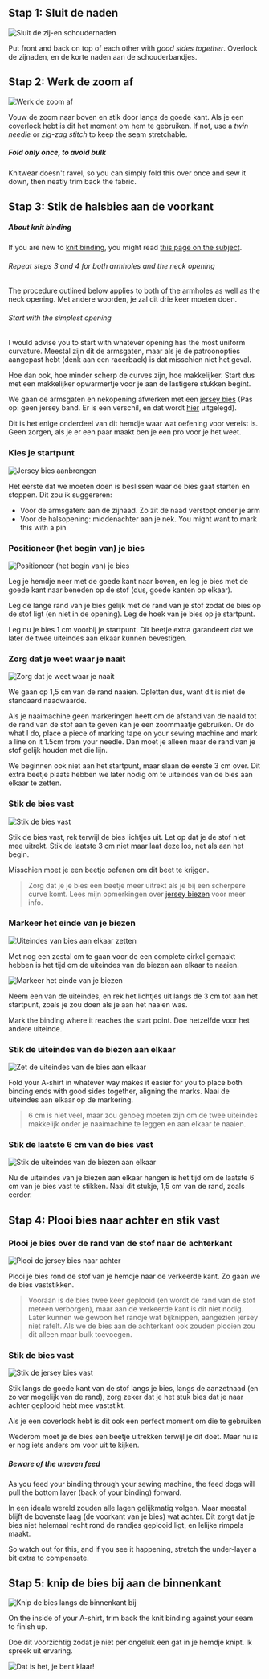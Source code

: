 
## Stap 1: Sluit de naden

![Sluit de zij-en schoudernaden](step01.png)

Put front and back on top of each other with _good sides together_. Overlock de zijnaden, en de korte naden aan de schouderbandjes.

## Stap 2: Werk de zoom af

![Werk de zoom af](step02.png)

Vouw de zoom naar boven en stik door langs de goede kant. Als je een coverlock hebt is dit het moment om hem te gebruiken. If not, use a _twin needle_ or _zig-zag stitch_ to keep the seam stretchable.

<Note>

##### Fold only once, to avoid bulk
Knitwear doesn't ravel, so you can simply fold this over once and sew it down, then neatly trim back the fabric.

</Note>

## Stap 3: Stik de halsbies aan de voorkant

<Note>

##### About knit binding

If you are new to [knit binding](/docs/sewing/knit-binding), you might read [this page on the subject](/docs/sewing/knit-binding).

###### Repeat steps 3 and 4 for both armholes and the neck opening

The procedure outlined below applies to both of the armholes as well as the neck opening. Met andere woorden, je zal dit drie keer moeten doen.

###### Start with the simplest opening

I would advise you to start with whatever opening has the most uniform curvature. Meestal zijn dit de armsgaten, maar als je de patroonopties aangepast hebt (denk aan een racerback) is dat misschien niet het geval.

Hoe dan ook, hoe minder scherp de curves zijn, hoe makkelijker. Start dus met een makkelijker opwarmertje voor je aan de lastigere stukken begint.

</Note>

We gaan de armsgaten en nekopening afwerken met een [jersey bies](/docs/sewing/knit-binding) (Pas op: geen jersey band. Er is een verschil, en dat wordt [hier](/docs/sewing/knit-binding) uitgelegd).

<Note>

Dit is het enige onderdeel van dit hemdje waar wat oefening voor vereist is. Geen zorgen, als je er een paar maakt ben je een pro voor je het weet.

</Note>

### Kies je startpunt

![Jersey bies aanbrengen](step03a.png)

Het eerste dat we moeten doen is beslissen waar de bies gaat starten en stoppen. Dit zou ik suggereren:

  - Voor de armsgaten: aan de zijnaad. Zo zit de naad verstopt onder je arm
  - Voor de halsopening: middenachter aan je nek. You might want to mark this with a pin

### Positioneer (het begin van) je bies

![Positioneer (het begin van) je bies](step03b.png)

Leg je hemdje neer met de goede kant naar boven, en leg je bies met de goede kant naar beneden op de stof (dus, goede kanten op elkaar).

Leg de lange rand van je bies gelijk met de rand van je stof zodat de bies op de stof ligt (en niet in de opening). Leg de hoek van je bies op je startpunt.

Leg nu je bies 1 cm voorbij je startpunt. Dit beetje extra garandeert dat we later de twee uiteindes aan elkaar kunnen bevestigen.

### Zorg dat je weet waar je naait

![Zorg dat je weet waar je naait](step03c.png)

We gaan op 1,5 cm van de rand naaien. Opletten dus, want dit is niet de standaard naadwaarde.

<Tip>

Als je naaimachine geen markeringen heeft om de afstand van de naald tot de rand van de stof aan te geven kan je een zoommaatje gebruiken. 
Or do what I do, place a piece of marking tape on your sewing machine and mark a line on it 1.5cm from your needle. 
Dan moet je alleen maar de rand van je stof gelijk houden met die lijn.

</Tip>

We beginnen ook niet aan het startpunt, maar slaan de eerste 3 cm over. Dit extra beetje plaats hebben we later nodig om te uiteindes van de bies aan elkaar te zetten.

### Stik de bies vast

![Stik de bies vast](step03d.png)

Stik de bies vast, rek terwijl de bies lichtjes uit. Let op dat je de stof niet mee uitrekt. Stik de laatste 3 cm niet maar laat deze los, net als aan het begin.

Misschien moet je een beetje oefenen om dit beet te krijgen.

> Zorg dat je je bies een beetje meer uitrekt als je bij een scherpere curve komt. Lees mijn opmerkingen over [jersey biezen](/docs/sewing/knit-binding) voor meer info.

### Markeer het einde van je biezen

![Uiteindes van bies aan elkaar zetten](step03e.png)

Met nog een zestal cm te gaan voor de een complete cirkel gemaakt hebben is het tijd om de uiteindes van de biezen aan elkaar te naaien.

![Markeer het einde van je biezen](step03f.png)

Neem een van de uiteindes, en rek het lichtjes uit langs de 3 cm tot aan het startpunt, zoals je zou doen als je aan het naaien was.

Mark the binding where it reaches the start point. Doe hetzelfde voor het andere uiteinde.

### Stik de uiteindes van de biezen aan elkaar

![Zet de uiteindes van de bies aan elkaar](step03g.png)

Fold your A-shirt in whatever way makes it easier for you to place both binding ends with good sides together, aligning the marks. Naai de uiteindes aan elkaar op de markering.

> 6 cm is niet veel, maar zou genoeg moeten zijn om de twee uiteindes makkelijk onder je naaimachine te leggen en aan elkaar te naaien.

### Stik de laatste 6 cm van de bies vast

![Stik de uiteindes van de biezen aan elkaar](step03h.png)

Nu de uiteindes van je biezen aan elkaar hangen is het tijd om de laatste 6 cm van je bies vast te stikken. Naai dit stukje, 1,5 cm van de rand, zoals eerder.

## Stap 4: Plooi bies naar achter en stik vast

### Plooi je bies over de rand van de stof naar de achterkant

![Plooi de jersey bies naar achter](step04a.png)


Plooi je bies rond de stof van je hemdje naar de verkeerde kant. Zo gaan we de bies vaststikken.

> Vooraan is de bies twee keer geplooid (en wordt de rand van de stof meteen verborgen), maar aan de verkeerde kant is dit niet nodig. Later kunnen we gewoon het randje wat bijknippen, aangezien jersey niet rafelt. Als we de bies aan de achterkant ook zouden plooien zou dit alleen maar bulk toevoegen.

### Stik de bies vast

![Stik de jersey bies vast](step04b.png)

Stik langs de goede kant van de stof langs je bies, langs de aanzetnaad (en zo ver mogelijk van de rand), zorg zeker dat je het stuk bies dat je naar achter geplooid hebt mee vaststikt.

<Note>

Als je een coverlock hebt is dit ook een perfect moment om die te gebruiken

</Note>

Wederom moet je de bies een beetje uitrekken terwijl je dit doet. Maar nu is er nog iets anders om voor uit te kijken.

<Note>

##### Beware of the uneven feed
As you feed your binding through your sewing machine, the feed dogs will pull the bottom layer (back of your binding) forward. 

In een ideale wereld zouden alle lagen gelijkmatig volgen. 
Maar meestal blijft de bovenste laag (de voorkant van je bies) wat achter. 
Dit zorgt dat je bies niet helemaal recht rond de randjes geplooid ligt, en lelijke rimpels maakt.

So watch out for this, and if you see it happening, stretch the under-layer a bit extra to compensate.

</Note>

## Stap 5: knip de bies bij aan de binnenkant

![Knip de bies langs de binnenkant bij](step05.png)

On the inside of your A-shirt, trim back the knit binding against your seam to finish up.

<Note>

Doe dit voorzichtig zodat je niet per ongeluk een gat in je hemdje knipt. Ik spreek uit ervaring.

</Note>

![Dat is het, je bent klaar!](finished.gif)
